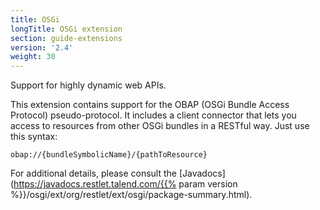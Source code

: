 ```yaml
---
title: OSGi
longTitle: OSGi extension
section: guide-extensions
version: '2.4'
weight: 30
---
```

Support for highly dynamic web APIs.

This extension contains support for the OBAP (OSGi Bundle Access Protocol) pseudo-protocol. It includes a client connector that lets you access to resources from other OSGi bundles in a RESTful way. Just use this syntax:

    obap://{bundleSymbolicName}/{pathToResource}

For additional details, please consult the
[Javadocs](https://javadocs.restlet.talend.com/{{% param version %}}/osgi/ext/org/restlet/ext/osgi/package-summary.html).
